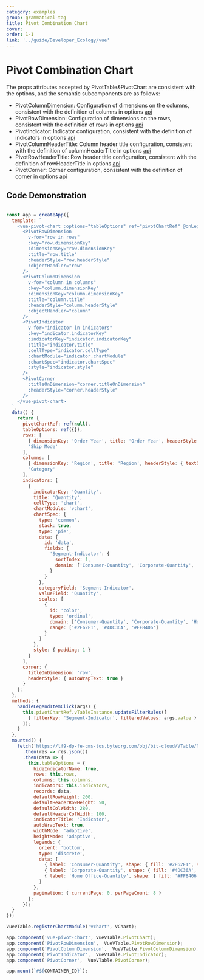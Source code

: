 ```yaml
---
category: examples
group: grammatical-tag
title: Pivot Combination Chart
cover: 
order: 1-1
link: '../guide/Developer_Ecology/vue'
---
```


# Pivot Combination Chart

The props attributes accepted by PivotTable&PivotChart are consistent with the options, and the semantic subcomponents are as follows:

- PivotColumnDimension: Configuration of dimensions on the columns, consistent with the definition of columns in options [api](../../option/PivotTable-columns-text#headerType)
- PivotRowDimension: Configuration of dimensions on the rows, consistent with the definition of rows in options [api](../../option/PivotTable-rows-text#headerType)
- PivotIndicator: Indicator configuration, consistent with the definition of indicators in options [api](../../option/PivotTable-indicators-text#cellType)
- PivotColumnHeaderTitle: Column header title configuration, consistent with the definition of columnHeaderTitle in options [api](../../option/PivotTable#rowHeaderTitle)
- PivotRowHeaderTitle: Row header title configuration, consistent with the definition of rowHeaderTitle in options [api](../../option/PivotTable#columnHeaderTitle)
- PivotCorner: Corner configuration, consistent with the definition of corner in options [api](../../option/PivotTable#corner)

## Code Demonstration
```javascript livedemo template=vtable-vue

const app = createApp({
  template: `
    <vue-pivot-chart :options="tableOptions" ref="pivotChartRef" @onLegendItemClick="handleLegendItemClick" :height="800">
      <PivotRowDimension
        v-for="row in rows"
        :key="row.dimensionKey"
        :dimensionKey="row.dimensionKey"
        :title="row.title"
        :headerStyle="row.headerStyle"
        :objectHandler="row"
      />
      <PivotColumnDimension
        v-for="column in columns"
        :key="column.dimensionKey"
        :dimensionKey="column.dimensionKey"
        :title="column.title"
        :headerStyle="column.headerStyle"
        :objectHandler="column"
      />
      <PivotIndicator
        v-for="indicator in indicators"
        :key="indicator.indicatorKey"
        :indicatorKey="indicator.indicatorKey"
        :title="indicator.title"
        :cellType="indicator.cellType"
        :chartModule="indicator.chartModule"
        :chartSpec="indicator.chartSpec"
        :style="indicator.style"
      />
      <PivotCorner
        :titleOnDimension="corner.titleOnDimension"
        :headerStyle="corner.headerStyle"
      />
    </vue-pivot-chart>
  `,
  data() {
    return {
      pivotChartRef: ref(null),
      tableOptions: ref({}),
      rows: [
        { dimensionKey: 'Order Year', title: 'Order Year', headerStyle: { textStick: true } },
        'Ship Mode'
      ],
      columns: [
        { dimensionKey: 'Region', title: 'Region', headerStyle: { textStick: true } },
        'Category'
      ],
      indicators: [
        {
          indicatorKey: 'Quantity',
          title: 'Quantity',
          cellType: 'chart',
          chartModule: 'vchart',
          chartSpec: {
            type: 'common',
            stack: true,
            type: 'pie',
            data: {
              id: 'data',
              fields: {
                'Segment-Indicator': {
                  sortIndex: 1,
                  domain: ['Consumer-Quantity', 'Corporate-Quantity', 'Home Office-Quantity']
                }
              }
            },
            categoryField: 'Segment-Indicator',
            valueField: 'Quantity',
            scales: [
              {
                id: 'color',
                type: 'ordinal',
                domain: ['Consumer-Quantity', 'Corporate-Quantity', 'Home Office-Quantity'],
                range: ['#2E62F1', '#4DC36A', '#FF8406']
              }
            ]
          },
          style: { padding: 1 }
        }
      ],
      corner: {
        titleOnDimension: 'row',
        headerStyle: { autoWrapText: true }
      }
    };
  },
  methods: {
    handleLegendItemClick(args) {
      this.pivotChartRef.vTableInstance.updateFilterRules([
        { filterKey: 'Segment-Indicator', filteredValues: args.value }
      ]);
    }
  },
  mounted() {
    fetch('https://lf9-dp-fe-cms-tos.byteorg.com/obj/bit-cloud/VTable/North_American_Superstore_Pivot_Chart_data.json')
      .then(res => res.json())
      .then(data => {
        this.tableOptions = {
          hideIndicatorName: true,
          rows: this.rows,
          columns: this.columns,
          indicators: this.indicators,
          records: data,
          defaultRowHeight: 200,
          defaultHeaderRowHeight: 50,
          defaultColWidth: 280,
          defaultHeaderColWidth: 100,
          indicatorTitle: 'Indicator',
          autoWrapText: true,
          widthMode: 'adaptive',
          heightMode: 'adaptive',
          legends: {
            orient: 'bottom',
            type: 'discrete',
            data: [
              { label: 'Consumer-Quantity', shape: { fill: '#2E62F1', symbolType: 'circle' } },
              { label: 'Corporate-Quantity', shape: { fill: '#4DC36A', symbolType: 'square' } },
              { label: 'Home Office-Quantity', shape: { fill: '#FF8406', symbolType: 'square' } }
            ]
          },
          pagination: { currentPage: 0, perPageCount: 8 }
        };
      });
  }
});

VueVTable.registerChartModule('vchart', VChart);

app.component('vue-pivot-chart', VueVTable.PivotChart);
app.component('PivotRowDimension',  VueVTable.PivotRowDimension);
app.component('PivotColumnDimension',  VueVTable.PivotColumnDimension);
app.component('PivotIndicator',  VueVTable.PivotIndicator);
app.component('PivotCorner',  VueVTable.PivotCorner);

app.mount(`#${CONTAINER_ID}`);
